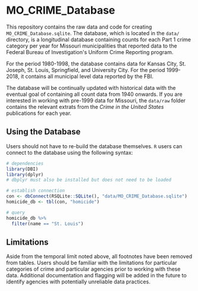 # MO_CRIME_Database

This repository contains the raw data and code for creating `MO_CRIME_Database.sqlite`. The database, which is located in the `data/` directory, is a longitudinal database containing counts for each Part 1 crime category per year for Missouri municipalities that reported data to the Federal Bureau of Investigation's Uniform Crime Reporting program.

For the period 1980-1998, the database contains data for Kansas City, St. Joseph, St. Louis, Springfield, and University City. For the period 1999-2018, it contains all municipal level data reported by the FBI.

The database will be continually updated with historical data with the eventual goal of containing all count data from 1940 onwards. If you are interested in working with pre-1999 data for Missouri, the `data/raw` folder contains the relevant extrats from the *Crime in the United States* publications for each year.

## Using the Database
Users should not have to re-build the database themselves. `R` users can connect to the database using the following syntax:

```r
# dependencies
library(DBI)
library(dplyr)
# dbplyr must also be installed but does not need to be loaded

# establish connection
con <- dbConnect(RSQLite::SQLite(), "data/MO_CRIME_Database.sqlite")
homicide_db <- tbl(con, "homicide")

# query
homicide_db %>% 
  filter(name == "St. Louis")
```

## Limitations
Aside from the temporal limit noted above, all footnotes have been removed from tables. Users should be familiar with the limitations for particular categories of crime and particular agencies prior to working with these data. Additional documentation and flagging will be added in the future to identify agencies with potentially unreliable data practices.
